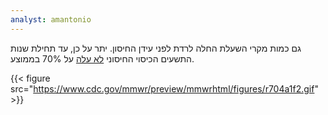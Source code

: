 ```yaml
---
analyst: amantonio
---
```


גם כמות מקרי השעלת החלה לרדת לפני עידן החיסון. יתר על כן, עד תחילת שנות התשעים הכיסוי החיסוני [לא עלה](https://www.cdc.gov/vaccines/pubs/pinkbook/downloads/appendices/appdx-full-e.pdf) על 70% בממוצע.


{{< figure src="https://www.cdc.gov/mmwr/preview/mmwrhtml/figures/r704a1f2.gif" >}}
